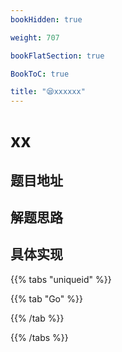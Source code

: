 ```yaml
---
bookHidden: true

weight: 707

bookFlatSection: true

BookToC: true

title: "😪xxxxxx"
---
```


# xx

## 题目地址

## 解题思路

## 具体实现

{{% tabs "uniqueid" %}}

{{% tab "Go" %}}

{{% /tab  %}}

{{% /tabs  %}}
